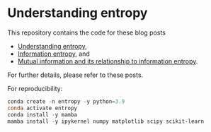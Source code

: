 # Understanding entropy

This repository contains the code for these blog posts

* [Understanding entropy](https://www.fabriziomusacchio.com/blog/2023-02-02-entropy/),
* [Information entropy](https://www.fabriziomusacchio.com/blog/2023-02-03-information_entropy/), and
* [Mutual information and its relationship to information entropy](https://www.fabriziomusacchio.com/blog/2023-02-04-mutual_information/).

For further details, please refer to these posts.

For reproducibility:

```powershell
conda create -n entropy -y python=3.9
conda activate entropy
conda install -y mamba
mamba install -y ipykernel numpy matplotlib scipy scikit-learn
```